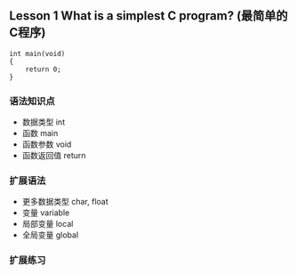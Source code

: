 ## Lesson 1 What is a simplest C program? (最简单的C程序)
	int main(void)
	{
		return 0;
	}

### 语法知识点
* 数据类型 int 
* 函数 main 
* 函数参数 void 
* 函数返回值 return 

### 扩展语法
* 更多数据类型 char, float 
* 变量 variable
* 局部变量 local
* 全局变量 global

### 扩展练习